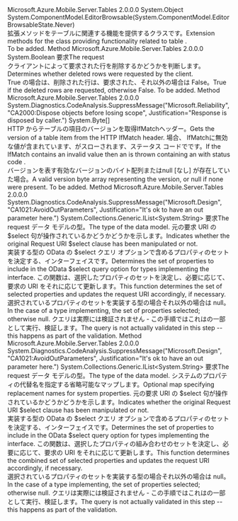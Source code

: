 <Type Name="TableHttpRequestMessageExtensions" FullName="System.Net.Http.TableHttpRequestMessageExtensions">
  <TypeSignature Language="C#" Value="public static class TableHttpRequestMessageExtensions" />
  <TypeSignature Language="ILAsm" Value=".class public auto ansi abstract sealed beforefieldinit TableHttpRequestMessageExtensions extends System.Object" />
  <TypeSignature Language="DocId" Value="T:System.Net.Http.TableHttpRequestMessageExtensions" />
  <TypeSignature Language="VB.NET" Value="Public Module TableHttpRequestMessageExtensions" />
  <TypeSignature Language="F#" Value="type TableHttpRequestMessageExtensions = class" />
  <AssemblyInfo>
    <AssemblyName>Microsoft.Azure.Mobile.Server.Tables</AssemblyName>
    <AssemblyVersion>2.0.0.0</AssemblyVersion>
  </AssemblyInfo>
  <Base>
    <BaseTypeName>System.Object</BaseTypeName>
  </Base>
  <Interfaces />
  <Attributes>
    <Attribute>
      <AttributeName>System.ComponentModel.EditorBrowsable(System.ComponentModel.EditorBrowsableState.Never)</AttributeName>
    </Attribute>
  </Attributes>
  <Docs>
    <summary>
            <span data-ttu-id="e3344-101">拡張メソッドを<see cref="T:System.Net.Http.HttpRequestMessage" />テーブルに関連する機能を提供するクラス<see cref="T:Microsoft.Azure.Mobile.Server.TableController`1" />です。</span><span class="sxs-lookup"><span data-stu-id="e3344-101">Extension methods for the <see cref="T:System.Net.Http.HttpRequestMessage" /> class providing functionality related to table <see cref="T:Microsoft.Azure.Mobile.Server.TableController`1" />.</span></span>
            </summary>
    <remarks>To be added.</remarks>
  </Docs>
  <Members>
    <Member MemberName="AreDeletedRowsRequested">
      <MemberSignature Language="C#" Value="public static bool AreDeletedRowsRequested (this System.Net.Http.HttpRequestMessage request);" />
      <MemberSignature Language="ILAsm" Value=".method public static hidebysig bool AreDeletedRowsRequested(class System.Net.Http.HttpRequestMessage request) cil managed" />
      <MemberSignature Language="DocId" Value="M:System.Net.Http.TableHttpRequestMessageExtensions.AreDeletedRowsRequested(System.Net.Http.HttpRequestMessage)" />
      <MemberSignature Language="VB.NET" Value="&lt;Extension()&gt;&#xA;Public Function AreDeletedRowsRequested (request As HttpRequestMessage) As Boolean" />
      <MemberSignature Language="F#" Value="static member AreDeletedRowsRequested : System.Net.Http.HttpRequestMessage -&gt; bool" Usage="System.Net.Http.TableHttpRequestMessageExtensions.AreDeletedRowsRequested request" />
      <MemberType>Method</MemberType>
      <AssemblyInfo>
        <AssemblyName>Microsoft.Azure.Mobile.Server.Tables</AssemblyName>
        <AssemblyVersion>2.0.0.0</AssemblyVersion>
      </AssemblyInfo>
      <ReturnValue>
        <ReturnType>System.Boolean</ReturnType>
      </ReturnValue>
      <Parameters>
        <Parameter Name="request" Type="System.Net.Http.HttpRequestMessage" RefType="this" />
      </Parameters>
      <Docs>
        <param name="request"><span data-ttu-id="e3344-102"><see cref="T:System.Net.Http.HttpRequestMessage" />要求</span><span class="sxs-lookup"><span data-stu-id="e3344-102">The <see cref="T:System.Net.Http.HttpRequestMessage" />request</span></span></param>
        <summary>
            <span data-ttu-id="e3344-103">クライアントによって要求された行を削除するかどうかを判断します。</span><span class="sxs-lookup"><span data-stu-id="e3344-103">Determines whether deleted rows were requested by the client.</span></span>
            </summary>
        <returns><span data-ttu-id="e3344-104">True の場合は、削除された行は、要求された、それ以外の場合は False。</span><span class="sxs-lookup"><span data-stu-id="e3344-104">True if the deleted rows are requested, otherwise False.</span></span></returns>
        <remarks>To be added.</remarks>
      </Docs>
    </Member>
    <Member MemberName="GetVersionFromIfMatch">
      <MemberSignature Language="C#" Value="public static byte[] GetVersionFromIfMatch (this System.Net.Http.HttpRequestMessage request);" />
      <MemberSignature Language="ILAsm" Value=".method public static hidebysig unsigned int8[] GetVersionFromIfMatch(class System.Net.Http.HttpRequestMessage request) cil managed" />
      <MemberSignature Language="DocId" Value="M:System.Net.Http.TableHttpRequestMessageExtensions.GetVersionFromIfMatch(System.Net.Http.HttpRequestMessage)" />
      <MemberSignature Language="VB.NET" Value="&lt;Extension()&gt;&#xA;Public Function GetVersionFromIfMatch (request As HttpRequestMessage) As Byte()" />
      <MemberSignature Language="F#" Value="static member GetVersionFromIfMatch : System.Net.Http.HttpRequestMessage -&gt; byte[]" Usage="System.Net.Http.TableHttpRequestMessageExtensions.GetVersionFromIfMatch request" />
      <MemberType>Method</MemberType>
      <AssemblyInfo>
        <AssemblyName>Microsoft.Azure.Mobile.Server.Tables</AssemblyName>
        <AssemblyVersion>2.0.0.0</AssemblyVersion>
      </AssemblyInfo>
      <Attributes>
        <Attribute>
          <AttributeName>System.Diagnostics.CodeAnalysis.SuppressMessage("Microsoft.Reliability", "CA2000:Dispose objects before losing scope", Justification="Response is disposed by caller.")</AttributeName>
        </Attribute>
      </Attributes>
      <ReturnValue>
        <ReturnType>System.Byte[]</ReturnType>
      </ReturnValue>
      <Parameters>
        <Parameter Name="request" Type="System.Net.Http.HttpRequestMessage" RefType="this" />
      </Parameters>
      <Docs>
        <param name="request"></param>
        <summary>
            <span data-ttu-id="e3344-105">HTTP からテーブルの項目のバージョンを取得<c>IfMatch</c>ヘッダー。</span><span class="sxs-lookup"><span data-stu-id="e3344-105">Gets the version of a table item from the HTTP <c>IfMatch</c> header.</span></span> <span data-ttu-id="e3344-106">場合、 <c>IfMatch</c>に無効な値が含まれています、<see cref="T:System.Web.Http.HttpResponseException" />がスローされます、<see cref="T:System.Net.Http.HttpResponseMessage" />ステータス コードで<see cref="F:System.Net.HttpStatusCode.BadRequest" />です。</span><span class="sxs-lookup"><span data-stu-id="e3344-106">If the <c>IfMatch</c> contains an invalid value then an <see cref="T:System.Web.Http.HttpResponseException" /> is thrown containing an <see cref="T:System.Net.Http.HttpResponseMessage" /> with status code <see cref="F:System.Net.HttpStatusCode.BadRequest" />.</span></span>
            </summary>
        <returns><span data-ttu-id="e3344-107">バージョンを表す有効なバージョンのバイト配列または<c>null</c> [なし] が存在していた場合。</span><span class="sxs-lookup"><span data-stu-id="e3344-107">A valid version byte array representing the version, or <c>null</c> if none were present.</span></span></returns>
        <remarks>To be added.</remarks>
      </Docs>
    </Member>
    <Member MemberName="SetSelectedProperties">
      <MemberSignature Language="C#" Value="public static System.Collections.Generic.IList&lt;string&gt; SetSelectedProperties (this System.Net.Http.HttpRequestMessage request, Type data, out bool isModified);" />
      <MemberSignature Language="ILAsm" Value=".method public static hidebysig class System.Collections.Generic.IList`1&lt;string&gt; SetSelectedProperties(class System.Net.Http.HttpRequestMessage request, class System.Type data, [out] bool&amp; isModified) cil managed" />
      <MemberSignature Language="DocId" Value="M:System.Net.Http.TableHttpRequestMessageExtensions.SetSelectedProperties(System.Net.Http.HttpRequestMessage,System.Type,System.Boolean@)" />
      <MemberSignature Language="VB.NET" Value="&lt;Extension()&gt;&#xA;Public Function SetSelectedProperties (request As HttpRequestMessage, data As Type, ByRef isModified As Boolean) As IList(Of String)" />
      <MemberSignature Language="F#" Value="static member SetSelectedProperties : System.Net.Http.HttpRequestMessage * Type *  -&gt; System.Collections.Generic.IList&lt;string&gt;" Usage="System.Net.Http.TableHttpRequestMessageExtensions.SetSelectedProperties (request, data, isModified)" />
      <MemberType>Method</MemberType>
      <AssemblyInfo>
        <AssemblyName>Microsoft.Azure.Mobile.Server.Tables</AssemblyName>
        <AssemblyVersion>2.0.0.0</AssemblyVersion>
      </AssemblyInfo>
      <Attributes>
        <Attribute>
          <AttributeName>System.Diagnostics.CodeAnalysis.SuppressMessage("Microsoft.Design", "CA1021:AvoidOutParameters", Justification="It's ok to have an out parameter here.")</AttributeName>
        </Attribute>
      </Attributes>
      <ReturnValue>
        <ReturnType>System.Collections.Generic.IList&lt;System.String&gt;</ReturnType>
      </ReturnValue>
      <Parameters>
        <Parameter Name="request" Type="System.Net.Http.HttpRequestMessage" RefType="this" />
        <Parameter Name="data" Type="System.Type" />
        <Parameter Name="isModified" Type="System.Boolean&amp;" RefType="out" />
      </Parameters>
      <Docs>
        <param name="request"><span data-ttu-id="e3344-108"><see cref="T:System.Net.Http.HttpRequestMessage" />要求</span><span class="sxs-lookup"><span data-stu-id="e3344-108">The <see cref="T:System.Net.Http.HttpRequestMessage" />request</span></span></param>
        <param name="data"><span data-ttu-id="e3344-109">データ モデルの型。</span><span class="sxs-lookup"><span data-stu-id="e3344-109">The type of the data model.</span></span></param>
        <param name="isModified"><span data-ttu-id="e3344-110">元の要求 URI の $select 句が操作されているかどうかどうかを示します。</span><span class="sxs-lookup"><span data-stu-id="e3344-110">Indicates whether the original Request URI $select clause has been manipulated or not.</span></span></param>
        <summary>
            <span data-ttu-id="e3344-111">実装する型の OData の $select クエリ オプションで含めるプロパティのセットを決定する、<see cref="T:Microsoft.Azure.Mobile.Server.Tables.ITableData" />インターフェイスです。</span><span class="sxs-lookup"><span data-stu-id="e3344-111">Determines the set of properties to include in the OData $select query option for types implementing the <see cref="T:Microsoft.Azure.Mobile.Server.Tables.ITableData" /> interface.</span></span> <span data-ttu-id="e3344-112">この関数は、選択したプロパティのセットを決定し、必要に応じて、要求の URI をそれに応じて更新します。</span><span class="sxs-lookup"><span data-stu-id="e3344-112">This function determines the set of selected properties and updates the request URI accordingly, if necessary.</span></span>
            </summary>
        <returns><span data-ttu-id="e3344-113">選択されているプロパティのセットを実装する型の場合それ以外の場合は null。</span><span class="sxs-lookup"><span data-stu-id="e3344-113">In the case of a type implementing, the set of properties selected; otherwise null.</span></span></returns>
        <remarks><span data-ttu-id="e3344-114">クエリは実際には検証されません - この手順ではこれはの一部として実行、<see cref="T:System.Web.Http.QueryableAttribute" />検証します。</span><span class="sxs-lookup"><span data-stu-id="e3344-114">The query is not actually validated in this step -- this happens as part of the <see cref="T:System.Web.Http.QueryableAttribute" /> validation.</span></span></remarks>
      </Docs>
    </Member>
    <Member MemberName="SetSelectedProperties">
      <MemberSignature Language="C#" Value="public static System.Collections.Generic.IList&lt;string&gt; SetSelectedProperties (this System.Net.Http.HttpRequestMessage request, Type data, System.Collections.Generic.IDictionary&lt;string,string&gt; systemPropertyMap, out bool isModified);" />
      <MemberSignature Language="ILAsm" Value=".method public static hidebysig class System.Collections.Generic.IList`1&lt;string&gt; SetSelectedProperties(class System.Net.Http.HttpRequestMessage request, class System.Type data, class System.Collections.Generic.IDictionary`2&lt;string, string&gt; systemPropertyMap, [out] bool&amp; isModified) cil managed" />
      <MemberSignature Language="DocId" Value="M:System.Net.Http.TableHttpRequestMessageExtensions.SetSelectedProperties(System.Net.Http.HttpRequestMessage,System.Type,System.Collections.Generic.IDictionary{System.String,System.String},System.Boolean@)" />
      <MemberSignature Language="VB.NET" Value="&lt;Extension()&gt;&#xA;Public Function SetSelectedProperties (request As HttpRequestMessage, data As Type, systemPropertyMap As IDictionary(Of String, String), ByRef isModified As Boolean) As IList(Of String)" />
      <MemberSignature Language="F#" Value="static member SetSelectedProperties : System.Net.Http.HttpRequestMessage * Type * System.Collections.Generic.IDictionary&lt;string, string&gt; *  -&gt; System.Collections.Generic.IList&lt;string&gt;" Usage="System.Net.Http.TableHttpRequestMessageExtensions.SetSelectedProperties (request, data, systemPropertyMap, isModified)" />
      <MemberType>Method</MemberType>
      <AssemblyInfo>
        <AssemblyName>Microsoft.Azure.Mobile.Server.Tables</AssemblyName>
        <AssemblyVersion>2.0.0.0</AssemblyVersion>
      </AssemblyInfo>
      <Attributes>
        <Attribute>
          <AttributeName>System.Diagnostics.CodeAnalysis.SuppressMessage("Microsoft.Design", "CA1021:AvoidOutParameters", Justification="It's ok to have an out parameter here.")</AttributeName>
        </Attribute>
      </Attributes>
      <ReturnValue>
        <ReturnType>System.Collections.Generic.IList&lt;System.String&gt;</ReturnType>
      </ReturnValue>
      <Parameters>
        <Parameter Name="request" Type="System.Net.Http.HttpRequestMessage" RefType="this" />
        <Parameter Name="data" Type="System.Type" />
        <Parameter Name="systemPropertyMap" Type="System.Collections.Generic.IDictionary&lt;System.String,System.String&gt;" />
        <Parameter Name="isModified" Type="System.Boolean&amp;" RefType="out" />
      </Parameters>
      <Docs>
        <param name="request"><span data-ttu-id="e3344-115"><see cref="T:System.Net.Http.HttpRequestMessage" />要求</span><span class="sxs-lookup"><span data-stu-id="e3344-115">The <see cref="T:System.Net.Http.HttpRequestMessage" />request</span></span></param>
        <param name="data"><span data-ttu-id="e3344-116">データ モデルの型。</span><span class="sxs-lookup"><span data-stu-id="e3344-116">The type of the data model.</span></span></param>
        <param name="systemPropertyMap"><span data-ttu-id="e3344-117">システムのプロパティの代替名を指定する省略可能なマップします。</span><span class="sxs-lookup"><span data-stu-id="e3344-117">Optional map specifying replacement names for system properties.</span></span></param>
        <param name="isModified"><span data-ttu-id="e3344-118">元の要求 URI の $select 句が操作されているかどうかどうかを示します。</span><span class="sxs-lookup"><span data-stu-id="e3344-118">Indicates whether the original Request URI $select clause has been manipulated or not.</span></span></param>
        <summary>
            <span data-ttu-id="e3344-119">実装する型の OData の $select クエリ オプションで含めるプロパティのセットを決定する、<see cref="T:Microsoft.Azure.Mobile.Server.Tables.ITableData" />インターフェイスです。</span><span class="sxs-lookup"><span data-stu-id="e3344-119">Determines the set of properties to include in the OData $select query option for types implementing the <see cref="T:Microsoft.Azure.Mobile.Server.Tables.ITableData" /> interface.</span></span> <span data-ttu-id="e3344-120">この関数は、選択したプロパティの組み合わせのセットを決定し、必要に応じて、要求の URI をそれに応じて更新します。</span><span class="sxs-lookup"><span data-stu-id="e3344-120">This function determines the combined set of selected properties and updates the request URI accordingly, if necessary.</span></span>
            </summary>
        <returns><span data-ttu-id="e3344-121">選択されているプロパティのセットを実装する型の場合それ以外の場合は null。</span><span class="sxs-lookup"><span data-stu-id="e3344-121">In the case of a type implementing, the set of properties selected; otherwise null.</span></span></returns>
        <remarks><span data-ttu-id="e3344-122">クエリは実際には検証されません - この手順ではこれはの一部として実行、<see cref="T:System.Web.Http.QueryableAttribute" />検証します。</span><span class="sxs-lookup"><span data-stu-id="e3344-122">The query is not actually validated in this step -- this happens as part of the <see cref="T:System.Web.Http.QueryableAttribute" /> validation.</span></span></remarks>
      </Docs>
    </Member>
  </Members>
</Type>